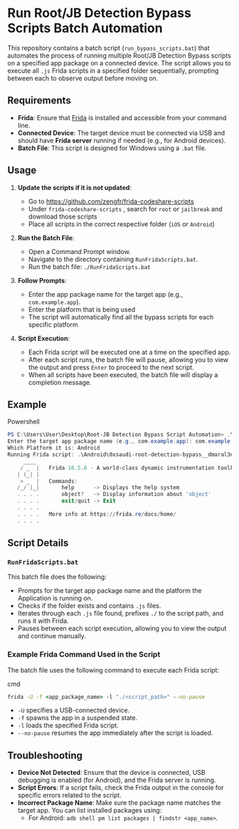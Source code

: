 ﻿
# Run Root/JB Detection Bypass Scripts Batch Automation

This repository contains a batch script (`run_bypass_scripts.bat`) that automates the process of running multiple Root/JB Detection Bypass scripts on a specified app package on a connected device. The script allows you to execute all `.js` Frida scripts in a specified folder sequentially, prompting between each to observe output before moving on.

## Requirements

-   **Frida**: Ensure that [Frida](https://frida.re/) is installed and accessible from your command line.
-   **Connected Device**: The target device must be connected via USB and should have **Frida server** running if needed (e.g., for Android devices).
-   **Batch File**: This script is designed for Windows using a `.bat` file.

## Usage

1.  **Update the scripts if it is not updated**:
    
    - Go to https://github.com/zengfr/frida-codeshare-scripts
    - Under `frida-codeshare-scripts`  , search for `root` or `jailbreak` and download those scripts
    - Place all scripts in the correct respective folder (`iOS` or `Android`)
2.  **Run the Batch File**:
    
    -   Open a Command Prompt window.
    -   Navigate to the directory containing `RunFridaScripts.bat`.
    -   Run the batch file:
        `./RunFridaScripts.bat` 
        
3.  **Follow Prompts**:
    
    -   Enter the app package name for the target app (e.g., `com.example.app`).
    -   Enter the platform that is being used
    -   The script will automatically find all the bypass scripts for each specific platform
4.  **Script Execution**:
    
    -   Each Frida script will be executed one at a time on the specified app.
    -   After each script runs, the batch file will pause, allowing you to view the output and press `Enter` to proceed to the next script.
    -   When all scripts have been executed, the batch file will display a completion message.

## Example
Powershell

```powershell
PS C:\Users\User\Desktop\Root-JB Detection Bypass Script Automation> .\run_bypass_scripts.bat
Enter the target app package name (e.g., com.example.app): com.example.app
Which Platform it is: Android
Running Frida script: .\Android\0xsaudi-root-detection-bypass__dmaral3noz.js on app: com.example.app
     ____
    / _  |   Frida 16.5.6 - A world-class dynamic instrumentation toolkit
   | (_| |
    > _  |   Commands:
   /_/ |_|       help      -> Displays the help system
   . . . .       object?   -> Display information about 'object'
   . . . .       exit/quit -> Exit
   . . . .
   . . . .   More info at https://frida.re/docs/home/
   . . . .
``` 

## Script Details

### `RunFridaScripts.bat`

This batch file does the following:

-   Prompts for the target app package name and the platform the Application is running on.
-   Checks if the folder exists and contains `.js` files.
-   Iterates through each `.js` file found, prefixes `./` to the script path, and runs it with Frida.
-   Pauses between each script execution, allowing you to view the output and continue manually.

### Example Frida Command Used in the Script

The batch file uses the following command to execute each Frida script:

cmd
```cmd
frida -U -f <app_package_name> -l "./<script_path>" --no-pause
``` 

-   `-U` specifies a USB-connected device.
-   `-f` spawns the app in a suspended state.
-   `-l` loads the specified Frida script.
-   `--no-pause` resumes the app immediately after the script is loaded.

## Troubleshooting

-   **Device Not Detected**: Ensure that the device is connected, USB debugging is enabled (for Android), and the Frida server is running.
-   **Script Errors**: If a script fails, check the Frida output in the console for specific errors related to the script.
-   **Incorrect Package Name**: Make sure the package name matches the target app. You can list installed packages using:
    -   For Android: `adb shell pm list packages | findstr <app_name>`.
